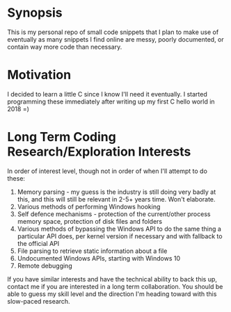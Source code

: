 Synopsis
==============
This is my personal repo of small code snippets that I plan to make use of eventually as many snippets I find online are messy, poorly documented, or contain way more code than necessary.


Motivation
==============
I decided to learn a little C since I know I'll need it eventually. I started programming these immediately after writing up my first C hello world in 2018 =)


Long Term Coding Research/Exploration Interests
==============
In order of interest level, though not in order of when I'll attempt to do these:
1) Memory parsing - my guess is the industry is still doing very badly at this, and this will still be relevant in 2-5+ years time. Won't elaborate.
2) Various methods of performing Windows hooking
3) Self defence mechanisms - protection of the current/other process memory space, protection of disk files and folders
4) Various methods of bypassing the Windows API to do the same thing a particular API does, per kernel version if necessary and with fallback to the official API
5) File parsing to retrieve static information about a file
6) Undocumented Windows APIs, starting with Windows 10
7) Remote debugging


If you have similar interests and have the technical ability to back this up, contact me if you are interested in a long term collaboration. You should be able to guess my skill level and the direction I'm heading toward with this slow-paced research.